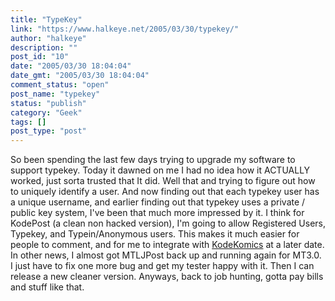 ```yaml
---
title: "TypeKey"
link: "https://www.halkeye.net/2005/03/30/typekey/"
author: "halkeye"
description: ""
post_id: "10"
date: "2005/03/30 18:04:04"
date_gmt: "2005/03/30 18:04:04"
comment_status: "open"
post_name: "typekey"
status: "publish"
category: "Geek"
tags: []
post_type: "post"
---
```


So been spending the last few days trying to upgrade my software to support typekey. Today it dawned on me I had no idea how it ACTUALLY worked, just sorta trusted that It did. Well that and trying to figure out how to uniquely identify a user. And now finding out that each typekey user has a unique username, and earlier finding out that typekey uses a private / public key system, I've been that much more impressed by it. I think for KodePost (a clean non hacked version), I'm going to allow Registered Users, Typekey, and Typein/Anonymous users. This makes it much easier for people to comment, and for me to integrate with [KodeKomics](http://www.kodekomics.com) at a later date. In other news, I almost got MTLJPost back up and running again for MT3.0. I just have to fix one more bug and get my tester happy with it. Then I can release a new cleaner version. Anyways, back to job hunting, gotta pay bills and stuff like that.